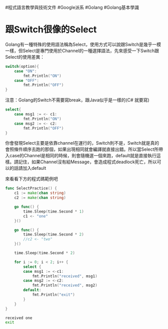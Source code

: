 #程式語言教學與技術文件 #Google派系 #Golang #Golang基本學識
# 跟Switch很像的Select

Golang有一種特殊的使用語法稱為Select，使用方式可以說跟Switch是幾乎一模一樣，但Select是專門使用於Channel的一種選擇語法，先來感受一下Switch跟Select的使用差異：

```go
switch(option){
	case "ON":
		fmt.Println("ON")
	case "OFF":
		fmt.Println("OFF")
}
```

注意：Golang的Switch不需要寫break，跟Java似乎是一樣的(C# 就要寫)

```go
select{
	case msg1 := <- c1:
		fmt.Println("ON")
	case msg2 := <- c2:
		fmt.Println("OFF")
}
```

你會發現Select主要是依靠channel在運行的，Switch則不是，Switch就是真的會照條件順序去跑的那個，如果出現相同就會編譯就直接出錯。所以當Select所帶入case的Channel是相同的時候，則會隨機選一個來跑，default就是直接執行這樣。<font class="red-text">請記住，如果Channel沒有給Message，會造成程式deadlock死亡，所以可以的話請加入default</font>

來看看下方的程式碼範例吧

```go
func SelectPractice() {
	c1 := make(chan string)
	c2 := make(chan string)

	go func() {
		time.Sleep(time.Second * 1)
		c1 <- "one"
	}()

	go func() {
		time.Sleep(time.Second * 2)
		//c2 <- "two"
	}()

	time.Sleep(time.Second * 2)

	for i := 0; i < 2; i++ {
		select {
		case msg1 := <-c1:
			fmt.Println("received", msg1)
		case msg2 := <-c2:
			fmt.Println("received", msg2)
		default:
			fmt.Println("exit")
		}
	}
}
```

```bash
received one
exit
```